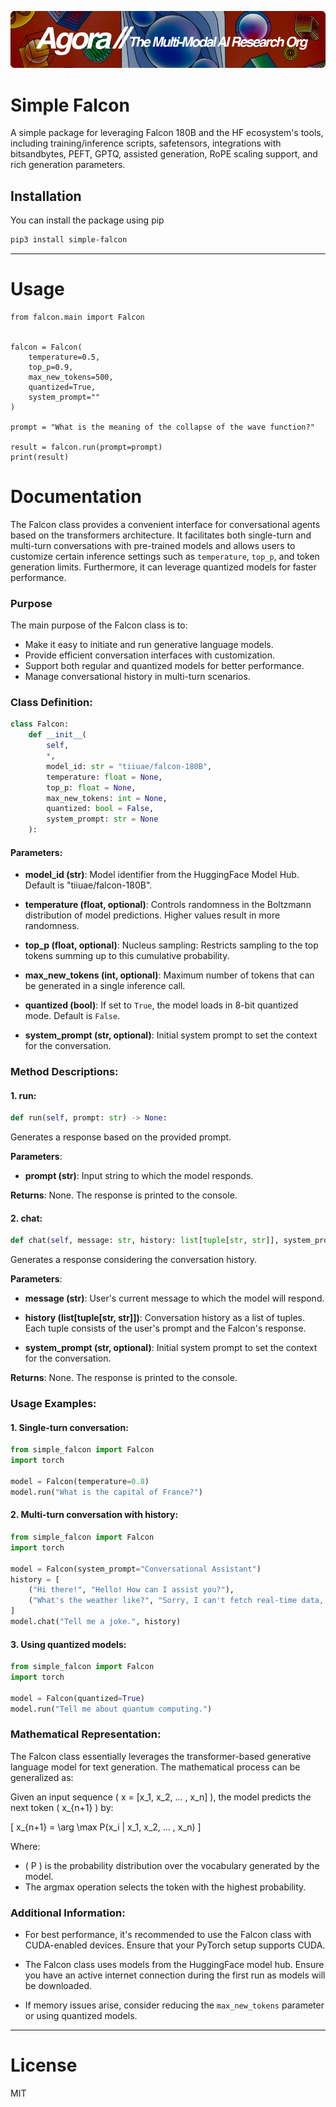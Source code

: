 [![Multi-Modality](agorabanner.png)](https://discord.gg/qUtxnK2NMf)

# Simple Falcon
A simple package for leveraging Falcon 180B and the HF ecosystem's tools, including training/inference scripts, safetensors, integrations with bitsandbytes, PEFT, GPTQ, assisted generation, RoPE scaling support, and rich generation parameters.


## Installation

You can install the package using pip

```bash
pip3 install simple-falcon
```
---

# Usage

```
from falcon.main import Falcon


falcon = Falcon(
    temperature=0.5, 
    top_p=0.9, 
    max_new_tokens=500,
    quantized=True,
    system_prompt=""
)

prompt = "What is the meaning of the collapse of the wave function?"

result = falcon.run(prompt=prompt)
print(result)
```

# Documentation

The Falcon class provides a convenient interface for conversational agents based on the transformers architecture. It facilitates both single-turn and multi-turn conversations with pre-trained models and allows users to customize certain inference settings such as `temperature`, `top_p`, and token generation limits. Furthermore, it can leverage quantized models for faster performance.

### Purpose

The main purpose of the Falcon class is to:
- Make it easy to initiate and run generative language models.
- Provide efficient conversation interfaces with customization.
- Support both regular and quantized models for better performance.
- Manage conversational history in multi-turn scenarios.

### Class Definition:

```python
class Falcon:
    def __init__(
        self,
        *,
        model_id: str = "tiiuae/falcon-180B",
        temperature: float = None,
        top_p: float = None,
        max_new_tokens: int = None,
        quantized: bool = False,
        system_prompt: str = None
    ):
```

#### Parameters:

- **model_id (str)**: Model identifier from the HuggingFace Model Hub. Default is "tiiuae/falcon-180B".
  
- **temperature (float, optional)**: Controls randomness in the Boltzmann distribution of model predictions. Higher values result in more randomness.
  
- **top_p (float, optional)**: Nucleus sampling: Restricts sampling to the top tokens summing up to this cumulative probability.
  
- **max_new_tokens (int, optional)**: Maximum number of tokens that can be generated in a single inference call.
  
- **quantized (bool)**: If set to `True`, the model loads in 8-bit quantized mode. Default is `False`.
  
- **system_prompt (str, optional)**: Initial system prompt to set the context for the conversation.

### Method Descriptions:

#### 1. run:

```python
def run(self, prompt: str) -> None:
```

Generates a response based on the provided prompt.

**Parameters**:
- **prompt (str)**: Input string to which the model responds.

**Returns**: None. The response is printed to the console.

#### 2. chat:

```python
def chat(self, message: str, history: list[tuple[str, str]], system_prompt: str = None) -> None:
```

Generates a response considering the conversation history.

**Parameters**:
- **message (str)**: User's current message to which the model will respond.
  
- **history (list[tuple[str, str]])**: Conversation history as a list of tuples. Each tuple consists of the user's prompt and the Falcon's response.
  
- **system_prompt (str, optional)**: Initial system prompt to set the context for the conversation.

**Returns**: None. The response is printed to the console.

### Usage Examples:

#### 1. Single-turn conversation:

```python
from simple_falcon import Falcon
import torch

model = Falcon(temperature=0.8)
model.run("What is the capital of France?")
```

#### 2. Multi-turn conversation with history:

```python
from simple_falcon import Falcon
import torch

model = Falcon(system_prompt="Conversational Assistant")
history = [
    ("Hi there!", "Hello! How can I assist you?"),
    ("What's the weather like?", "Sorry, I can't fetch real-time data, but I can provide general info.")
]
model.chat("Tell me a joke.", history)
```

#### 3. Using quantized models:

```python
from simple_falcon import Falcon
import torch

model = Falcon(quantized=True)
model.run("Tell me about quantum computing.")
```

### Mathematical Representation:

The Falcon class essentially leverages the transformer-based generative language model for text generation. The mathematical process can be generalized as:

Given an input sequence \( x = [x_1, x_2, ... , x_n] \), the model predicts the next token \( x_{n+1} \) by:

\[ x_{n+1} = \arg \max P(x_i | x_1, x_2, ... , x_n) \]

Where:
- \( P \) is the probability distribution over the vocabulary generated by the model.
- The argmax operation selects the token with the highest probability.

### Additional Information:

- For best performance, it's recommended to use the Falcon class with CUDA-enabled devices. Ensure that your PyTorch setup supports CUDA.
  
- The Falcon class uses models from the HuggingFace model hub. Ensure you have an active internet connection during the first run as models will be downloaded.
  
- If memory issues arise, consider reducing the `max_new_tokens` parameter or using quantized models.

---

# License
MIT



